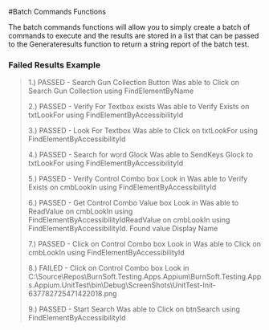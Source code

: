 #Batch Commands Functions

The batch commands functions will allow you to simply create a batch of commands to execute and the results
are stored in a list that can be passed to the Generateresults function to return a string report 
of the batch test.


### Failed Results Example


> 1.) PASSED - Search Gun Collection Button
> Was able to Click on Search Gun Collection using FindElementByName
> 
> 2.) PASSED - Verify For Textbox exists
> Was able to Verify Exists on txtLookFor using FindElementByAccessibilityId 
> 
> 3.) PASSED - Look For Textbox
> Was able to Click on txtLookFor using FindElementByAccessibilityId
> 
> 4.) PASSED - Search for word Glock
> Was able to SendKeys Glock to txtLookFor using FindElementByAccessibilityId
> 
> 5.) PASSED - Verify Control Combo box Look in
> Was able to Verify Exists on cmbLookIn using FindElementByAccessibilityId
> 
> 6.) PASSED - Get Control Combo Value box Look in
> Was able to ReadValue on cmbLookIn using FindElementByAccessibilityIdReadValue on cmbLookIn using FindElementByAccessibilityId. Found value Display Name
> 
> 7.) PASSED - Click on Control Combo box Look in
> Was able to Click on cmbLookIn using FindElementByAccessibilityId
> 
> 8.) FAILED - Click on Control Combo box Look in
> C:\Source\Repos\BurnSoft.Testing.Apps.Appium\BurnSoft.Testing.Apps.Appium.UnitTest\bin\Debug\ScreenShots\UnitTest-Init-637782725471422018.png
> 
> 9.) PASSED - Start Search
> Was able to Click on btnSearch using FindElementByAccessibilityId
